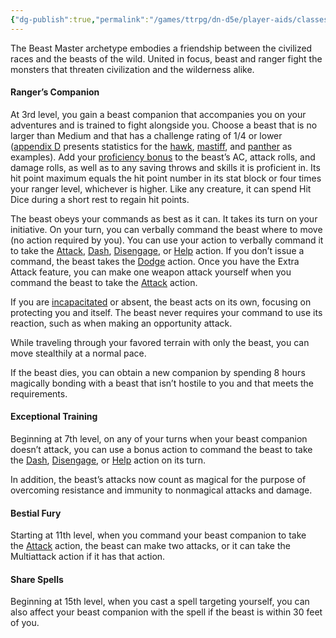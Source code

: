 ```yaml
---
{"dg-publish":true,"permalink":"/games/ttrpg/dn-d5e/player-aids/classes/class-specialisations/ranger-archetype-beast-master/","tags":["Sub-Class","TTRPG/DND/5e"],"noteIcon":""}
---
```


The Beast Master archetype embodies a friendship between the civilized races and the beasts of the wild. United in focus, beast and ranger fight the monsters that threaten civilization and the wilderness alike.

#### [](https://www.dndbeyond.com/sources/dnd/phb-2014/ranger#RangersCompanion)Ranger’s Companion

At 3rd level, you gain a beast companion that accompanies you on your adventures and is trained to fight alongside you. Choose a beast that is no larger than Medium and that has a challenge rating of 1/4 or lower ([appendix D](https://www.dndbeyond.com/sources/phb/appendix-d-creature-statistics) presents statistics for the [hawk](https://www.dndbeyond.com/monsters/16920-hawk), [mastiff](https://www.dndbeyond.com/monsters/16953-mastiff), and [panther](https://www.dndbeyond.com/monsters/16976-panther) as examples). Add your [proficiency bonus](https://www.dndbeyond.com/compendium/rules/basic-rules/using-ability-scores#ProficiencyBonus) to the beast’s AC, attack rolls, and damage rolls, as well as to any saving throws and skills it is proficient in. Its hit point maximum equals the hit point number in its stat block or four times your ranger level, whichever is higher. Like any creature, it can spend Hit Dice during a short rest to regain hit points.

The beast obeys your commands as best as it can. It takes its turn on your initiative. On your turn, you can verbally command the beast where to move (no action required by you). You can use your action to verbally command it to take the [Attack](https://www.dndbeyond.com/sources/dnd/free-rules/rules-glossary#AttackAction), [Dash](https://www.dndbeyond.com/sources/dnd/free-rules/rules-glossary#DashAction), [Disengage](https://www.dndbeyond.com/sources/dnd/free-rules/rules-glossary#DisengageAction), or [Help](https://www.dndbeyond.com/sources/dnd/free-rules/rules-glossary#HelpAction) action. If you don’t issue a command, the beast takes the [Dodge](https://www.dndbeyond.com/sources/dnd/free-rules/rules-glossary#DodgeAction) action. Once you have the Extra Attack feature, you can make one weapon attack yourself when you command the beast to take the [Attack](https://www.dndbeyond.com/sources/dnd/free-rules/rules-glossary#AttackAction) action.

If you are [incapacitated](https://www.dndbeyond.com/sources/dnd/free-rules/rules-glossary#IncapacitatedCondition) or absent, the beast acts on its own, focusing on protecting you and itself. The beast never requires your command to use its reaction, such as when making an opportunity attack.

While traveling through your favored terrain with only the beast, you can move stealthily at a normal pace.

If the beast dies, you can obtain a new companion by spending 8 hours magically bonding with a beast that isn’t hostile to you and that meets the requirements.

#### [](https://www.dndbeyond.com/sources/dnd/phb-2014/ranger#ExceptionalTraining)Exceptional Training

Beginning at 7th level, on any of your turns when your beast companion doesn’t attack, you can use a bonus action to command the beast to take the [Dash](https://www.dndbeyond.com/sources/dnd/free-rules/rules-glossary#DashAction), [Disengage](https://www.dndbeyond.com/sources/dnd/free-rules/rules-glossary#DisengageAction), or [Help](https://www.dndbeyond.com/sources/dnd/free-rules/rules-glossary#HelpAction) action on its turn.

In addition, the beast’s attacks now count as magical for the purpose of overcoming resistance and immunity to nonmagical attacks and damage.

#### [](https://www.dndbeyond.com/sources/dnd/phb-2014/ranger#BestialFury)Bestial Fury

Starting at 11th level, when you command your beast companion to take the [Attack](https://www.dndbeyond.com/sources/dnd/free-rules/rules-glossary#AttackAction) action, the beast can make two attacks, or it can take the Multiattack action if it has that action.

#### [](https://www.dndbeyond.com/sources/dnd/phb-2014/ranger#ShareSpells)Share Spells

Beginning at 15th level, when you cast a spell targeting yourself, you can also affect your beast companion with the spell if the beast is within 30 feet of you.